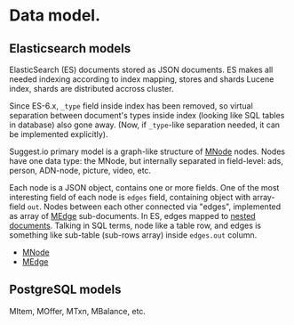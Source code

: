 # Data model.

## Elasticsearch models
ElasticSearch (ES) documents stored as JSON documents. ES makes all needed indexing according to index mapping,
stores and shards Lucene index, shards are distributed accross cluster.

Since ES-6.x, `_type` field inside index has been removed, so virtual separation between document's types inside index
(looking like SQL tables in database) also gone away. (Now, if `_type`-like separation needed, it can be implemented explicitly).

Suggest.io primary model is a graph-like structure of [MNode](node.md) nodes.
Nodes have one data type: the MNode, but internally separated in field-level: ads, person, ADN-node, picture, video, etc.

Each node is a JSON object, contains one or more fields.
One of the most interesting field of each node is `edges` field, containing object with array-field `out`.
Nodes between each other connected via "edges", implemented as array of [MEdge](node-edge.md) sub-documents.
In ES, edges mapped to [nested documents](https://www.elastic.co/guide/en/elasticsearch/reference/current/nested.html).
Talking in SQL terms, node like a table row, and edges is something like sub-table (sub-rows array) inside `edges.out` column.

- [MNode](node.md)
- [MEdge](node-edge.md)


## PostgreSQL models
MItem, MOffer, MTxn, MBalance, etc.
